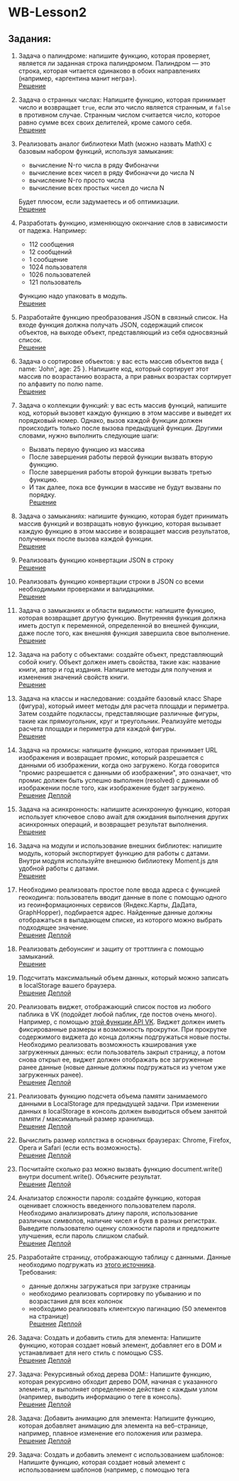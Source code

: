 # WB-Lesson2

## Задания:
1. Задача о палиндроме: напишите функцию, которая проверяет, является ли заданная строка палиндромом. Палиндром — это строка, которая читается одинаково в обоих направлениях (например, «аргентина манит негра»).  
   [Решение](https://github.com/Timothy7310/WB-Lesson2/blob/main/tasks/1/index.js)
2. Задача о странных числах: Напишите функцию, которая принимает число и возвращает `true`, если это число является странным, и `false` в противном случае. Странным числом считается число, которое равно сумме всех своих делителей, кроме самого себя.  
   [Решение](https://github.com/Timothy7310/WB-Lesson2/blob/main/tasks/2/index.js)
3. Реализовать аналог библиотеки Math (можно назвать MathX) с базовым набором функций, используя замыкания:
    + вычисление N-го числа в ряду Фибоначчи 
    + вычисление всех чисел в ряду Фибоначчи до числа N
    + вычисление N-го просто числа
    + вычисление всех простых чисел до числа N  

    Будет плюсом, если задумаетесь и об оптимизации.  
   [Решение](https://github.com/Timothy7310/WB-Lesson2/blob/main/tasks/3/index.js)
4. Разработать функцию, изменяющую окончание слов в зависимости от падежа. Например:
    + 112 сообщения
    + 12 сообщений
    + 1 сообщение
    + 1024 пользователя
    + 1026 пользователей
    + 121 пользователь

    Функцию надо упаковать в модуль.  
    [Решение](https://github.com/Timothy7310/WB-Lesson2/blob/main/tasks/4/index.js)
5. Разработайте функцию преобразования JSON в связный список. На входе функция должна получать JSON, содержащий список объектов, на выходе объект, представляющий из себя односвязный список.  
   [Решение](https://github.com/Timothy7310/WB-Lesson2/blob/main/tasks/5/index.mjs)
6. Задача о сортировке объектов: у вас есть массив объектов вида { name: 'John', age: 25 }. Напишите код, который сортирует этот массив по возрастанию возраста, а при равных возрастах сортирует по алфавиту по полю name.  
    [Решение](https://github.com/Timothy7310/WB-Lesson2/blob/main/tasks/6/index.js)
7. Задача о коллекции функций: у вас есть массив функций, напишите код, который вызовет каждую функцию в этом массиве и выведет их порядковый номер. Однако, вызов каждой функции должен происходить только после вызова предыдущей функции.
    Другими словами, нужно выполнить следующие шаги:
    + Вызвать первую функцию из массива
    + После завершения работы первой функции вызвать вторую функцию.
    + После завершения работы второй функции вызвать третью функцию.
    + И так далее, пока все функции в массиве не будут вызваны по порядку.  
    [Решение](https://github.com/Timothy7310/WB-Lesson2/blob/main/tasks/7/index.js)
8. Задача о замыканиях: напишите функцию, которая будет принимать массив функций и возвращать новую функцию, которая вызывает каждую функцию в этом массиве и возвращает массив результатов, полученных после вызова каждой функции.  
    [Решение](https://github.com/Timothy7310/WB-Lesson2/blob/main/tasks/8/index.js)
9. Реализовать функцию конвертации JSON в строку  
    [Решение](https://github.com/Timothy7310/WB-Lesson2/blob/main/tasks/9/index.mjs)
10. Реализовать функцию конвертации строки в JSON со всеми необходимыми проверками и валидациями.  
    [Решение](https://github.com/Timothy7310/WB-Lesson2/blob/main/tasks/10/index.js)
11. Задача о замыканиях и области видимости: напишите функцию, которая возвращает другую функцию. Внутренняя функция должна иметь доступ к переменной, определенной во внешней функции, даже после того, как внешняя функция завершила свое выполнение.  
    [Решение](https://github.com/Timothy7310/WB-Lesson2/blob/main/tasks/11/index.js)
12. Задача на работу с объектами: создайте объект, представляющий собой книгу. Объект должен иметь свойства, такие как: название книги, автор и год издания. Напишите методы для получения и изменения значений свойств книги.  
    [Решение](https://github.com/Timothy7310/WB-Lesson2/blob/main/tasks/12/index.js)
13. Задача на классы и наследование: создайте базовый класс Shape (фигура), который имеет методы для расчета площади и периметра. Затем создайте подклассы, представляющие различные фигуры, такие как прямоугольник, круг и треугольник. Реализуйте методы расчета площади и периметра для каждой фигуры.  
    [Решение](https://github.com/Timothy7310/WB-Lesson2/blob/main/tasks/13/index.js)
14. Задача на промисы: напишите функцию, которая принимает URL изображения и возвращает промис, который разрешается с данными об изображении, когда оно загружено. Когда говорится "промис разрешается с данными об изображении", это означает, что промис должен быть успешно выполнен (resolved) с данными об изображении после того, как изображение будет загружено.  
    [Решение](https://github.com/Timothy7310/WB-Lesson2/blob/main/tasks/14/index.js)  [Деплой](https://timothy7310.github.io/WB-Lesson2/tasks/14/index.html)
15. Задача на асинхронность: напишите асинхронную функцию, которая использует ключевое слово await для ожидания выполнения других асинхронных операций, и возвращает результат выполнения.  
    [Решение](https://github.com/Timothy7310/WB-Lesson2/blob/main/tasks/15/index.js)
16. Задача на модули и использование внешних библиотек: напишите модуль, который экспортирует функцию для работы с датами. Внутри модуля используйте внешнюю библиотеку Moment.js для удобной работы с датами.  
    [Решение](https://github.com/Timothy7310/WB-Lesson2/blob/main/tasks/16/index.mjs)
17. Необходимо реализовать простое поле ввода адреса с функцией геокодинга: пользователь вводит данные в поле с помощью одного из геоинформационных сервисов (Яндекс.Карты, ДаДата, GraphHopper), подбирается адрес. Найденные данные должны отображаться в выпадающем списке, из которого можно выбрать подходящее значение.  
    [Решение](https://github.com/Timothy7310/WB-Lesson2/blob/main/tasks/17/index.mjs)  [Деплой](https://timothy7310.github.io/WB-Lesson2/tasks/17/index.html)
18. Реализовать дебоунсинг и защиту от троттлинга с помощью замыканий.  
    [Решение](https://github.com/Timothy7310/WB-Lesson2/blob/main/tasks/18/index.mjs)
19. Подсчитать максимальный объем данных, который можно записать в localStorage вашего браузера.  
    [Решение](https://github.com/Timothy7310/WB-Lesson2/blob/main/tasks/19/index.js)  [Деплой](https://timothy7310.github.io/WB-Lesson2/tasks/19/index.html)
20. Реализовать виджет, отображающий список постов из любого паблика в VK (подойдет любой паблик, где постов очень много). Например, с помощью [этой функции API VK](https://dev.vk.com/ru/method/wall.get). Виджет должен иметь фиксированные размеры и возможность прокрутки. При прокрутке содержимого виджета до конца должны подгружаться новые посты. Необходимо реализовать возможность кэширования уже загруженных данных: если пользователь закрыл страницу, а потом снова открыл ее, виджет должен отображать все загруженные ранее данные (новые данные должны подгружаться из учетом уже загруженных ранее).  
    [Решение](https://github.com/Timothy7310/WB-Lesson2/blob/main/tasks/20/index.js)  [Деплой](https://oauth.vk.com/authorize?client_id=51731058&redirect_uri=https://timothy7310.github.io/WB-Lesson2/tasks/20/index.html&display=page&scope=offline,wall&response_type=token&v=5.131&state=123456)
21. Реализовать функцию подсчета объема памяти занимаемого данными в LocalStorage для предыдущей задачи. При изменении данных в localStorage в консоль должен выводиться объем занятой памяти / максимальный размер хранилища.  
    [Решение](https://github.com/Timothy7310/WB-Lesson2/blob/main/tasks/21/index.js)  [Деплой](https://oauth.vk.com/authorize?client_id=51731058&redirect_uri=https://timothy7310.github.io/WB-Lesson2/tasks/21/index.html&display=page&scope=offline,wall&response_type=token&v=5.131&state=123456)
22. Вычислить размер коллстэка в основных браузерах: Chrome, Firefox, Opera и Safari (если есть возможность).  
    [Решение](https://github.com/Timothy7310/WB-Lesson2/blob/main/tasks/22/index.js)  [Деплой](https://timothy7310.github.io/WB-Lesson2/tasks/22/index.html)
23. Посчитайте сколько раз можно вызвать функцию document.write() внутри document.write(). Объясните результат.  
    [Решение](https://github.com/Timothy7310/WB-Lesson2/blob/main/tasks/23/index.js)  [Деплой](https://timothy7310.github.io/WB-Lesson2/tasks/23/index.html)
24. Анализатор сложности пароля: создайте функцию, которая оценивает сложность введенного пользователем пароля. Необходимо анализировать длину пароля, использование различных символов, наличие чисел и букв в разных регистрах. Выведите пользователю оценку сложности пароля и предложите улучшения, если пароль слишком слабый.  
    [Решение](https://github.com/Timothy7310/WB-Lesson2/blob/main/tasks/24/index.js)  [Деплой](https://timothy7310.github.io/WB-Lesson2/tasks/24/index.html)
25. Разработайте страницу, отображающую таблицу с данными. Данные необходимо подгружать из [этого источника](http://www.filltext.com/?rows=1000&fname=%7BfirstName%7D&lname=%7BlastName%7D&tel=%7Bphone%7Cformat%7D&address=%7BstreetAddress%7D&city=%7Bcity%7D&state=%7BusState%7Cabbr%7D&zip=%7Bzip%7D&pretty=true).  
Требования:
    + данные должны загружаться при загрузке страницы
    + необходимо реализовать сортировку по убыванию и по возрастания для всех колонок
    + необходимо реализовать клиентскую пагинацию (50 элементов на странице)  
[Решение](https://github.com/Timothy7310/WB-Lesson2/blob/main/tasks/25/index.js)  [Деплой](https://timothy7310.github.io/WB-Lesson2/tasks/25/index.html)
26. Задача: Создать и добавить стиль для элемента: Напишите функцию, которая создает новый элемент, добавляет его в DOM и устанавливает для него стиль с помощью CSS.  
    [Решение](https://github.com/Timothy7310/WB-Lesson2/blob/main/tasks/26/index.js)  [Деплой](https://timothy7310.github.io/WB-Lesson2/tasks/26/index.html)
27. Задача: Рекурсивный обход дерева DOM:: Напишите функцию, которая рекурсивно обходит дерево DOM, начиная с указанного элемента, и выполняет определенное действие с каждым узлом (например, выводить информацию о теге в консоль).  
    [Решение](https://github.com/Timothy7310/WB-Lesson2/blob/main/tasks/27/index.js)  [Деплой](https://timothy7310.github.io/WB-Lesson2/tasks/27/index.html)
28. Задача: Добавить анимацию для элемента: Напишите функцию, которая добавляет анимацию для элемента на веб-странице, например, плавное изменение его положения или размера.  
    [Решение](https://github.com/Timothy7310/WB-Lesson2/blob/main/tasks/28/index.js)  [Деплой](https://timothy7310.github.io/WB-Lesson2/tasks/28/index.html)
29. Задача: Создать и добавить элемент с использованием шаблонов: Напишите функцию, которая создает новый элемент с использованием шаблонов (например, с помощью тега <template>) и добавляет его в DOM.  
    [Решение](https://github.com/Timothy7310/WB-Lesson2/blob/main/tasks/29/index.js)  [Деплой](https://timothy7310.github.io/WB-Lesson2/tasks/29/index.html)
30. Задача: Взаимодействие с формами: Напишите функцию, которая получает данные из формы на веб-странице и выполняет определенные действия с этими данными, например, отправляет их на сервер или отображает всплывающее окно с результатами.  
    [Решение](https://github.com/Timothy7310/WB-Lesson2/blob/main/tasks/30/index.js)  [Деплой](https://timothy7310.github.io/WB-Lesson2/tasks/30/index.html)
